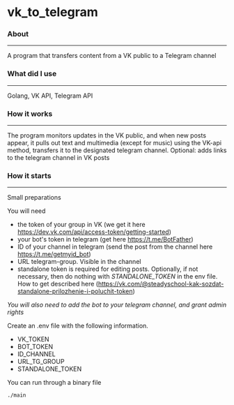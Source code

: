 # vk_to_telegram

### About
-------

A program that transfers content from a VK public to a Telegram channel

### What did I use
-------

Golang, VK API, Telegram API

### How it works
--------

The program monitors updates in the VK public, and when new posts appear, it pulls out text and multimedia (except for music) using the VK-api method, transfers it to the designated telegram channel. Optional: adds links to the telegram channel in VK posts

### How it starts
--------

Small preparations

You will need
- the token of your group in VK (we get it here https://dev.vk.com/api/access-token/getting-started)
- your bot's token in telegram (get here https://t.me/BotFather)
- ID of your channel in telegram (send the post from the channel here https://t.me/getmyid_bot)
- URL telegram-group. Visible in the channel
- standalone token is required for editing posts. Optionally, if not necessary, then do nothing with *STANDALONE_TOKEN* in the env file. How to get described here (https://vk.com/@steadyschool-kak-sozdat-standalone-prilozhenie-i-poluchit-token)

*You will also need to add the bot to your telegram channel, and grant admin rights*

Create an .env file with the following information.
- VK_TOKEN
- BOT_TOKEN
- ID_CHANNEL
- URL_TG_GROUP
- STANDALONE_TOKEN

You can run through a binary file
```
./main
```
